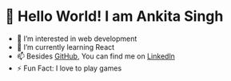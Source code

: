 # 👋 Hello World! I am Ankita Singh
- 👀 I’m interested in web development
- 🌱 I’m currently learning React
- 📫 Besides <a href="https://github.com/anksingh88">GitHub</a>, You can find me on  <a href="https://www.linkedin.com/in/ankita-singh-8847381a0/">Linkedln</a>
- ⚡ Fun Fact: I love to play games

